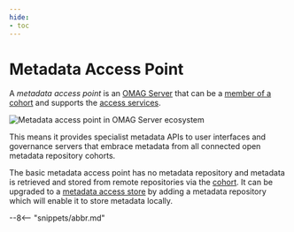 ```yaml
---
hide:
- toc
---
```


<!-- SPDX-License-Identifier: CC-BY-4.0 -->
<!-- Copyright Contributors to the Egeria project 2020. -->

# Metadata Access Point

A *metadata access point* is an [OMAG Server](omag-server.md) that can be a [member of a cohort](./concepts/cohort-member) and supports the [access services](./services/omas).

![Metadata access point in OMAG Server ecosystem](metadata-access-point.svg)

This means it provides specialist metadata APIs to user interfaces and governance servers that embrace metadata from all connected open metadata repository cohorts.

The basic metadata access point has no metadata repository and metadata is retrieved and stored from remote repositories via the [cohort](./concepts/cohort-member). It can be upgraded to a [metadata access store](./concepts/metadata-access-store) by adding a metadata repository which will enable it to store metadata locally.

--8<-- "snippets/abbr.md"

